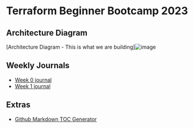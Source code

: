 # Terraform Beginner Bootcamp 2023

## Architecture Diagram

[Architecture Diagram - This is what we are building]![image](https://github.com/marmolejor/terraform-beginner-bootcamp-2023/assets/56137995/dfa0e8b1-c411-4a10-bf6e-4c13b5612a34)


## Weekly Journals
- [Week 0 journal](journal/week0.md)
- [Week 1 journal](journal/week1.md)

## Extras
- [Github Markdown TOC Generator](https://ecotrust-canada.github.io/markdown-toc/)
